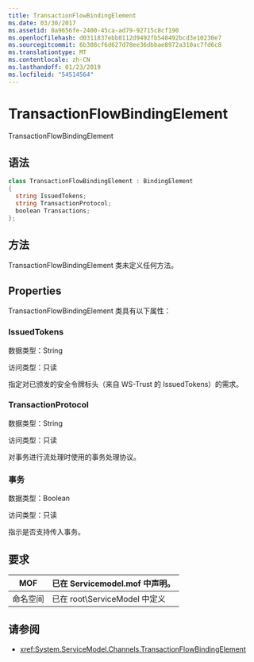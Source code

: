 ```yaml
---
title: TransactionFlowBindingElement
ms.date: 03/30/2017
ms.assetid: 0a9656fe-2400-45ca-ad79-92715c8cf190
ms.openlocfilehash: d0311837ebb8112d9492fb548492bcd3e10230e7
ms.sourcegitcommit: 6b308cf6d627d78ee36dbbae8972a310ac7fd6c8
ms.translationtype: MT
ms.contentlocale: zh-CN
ms.lasthandoff: 01/23/2019
ms.locfileid: "54514564"
---
```

# <a name="transactionflowbindingelement"></a>TransactionFlowBindingElement
TransactionFlowBindingElement  
  
## <a name="syntax"></a>语法  
  
```csharp
class TransactionFlowBindingElement : BindingElement  
{  
  string IssuedTokens;  
  string TransactionProtocol;  
  boolean Transactions;  
};  
```  
  
## <a name="methods"></a>方法  
 TransactionFlowBindingElement 类未定义任何方法。  
  
## <a name="properties"></a>Properties  
 TransactionFlowBindingElement 类具有以下属性：  
  
### <a name="issuedtokens"></a>IssuedTokens  
 数据类型：String  
  
 访问类型：只读  
  
 指定对已颁发的安全令牌标头（来自 WS-Trust 的 IssuedTokens）的需求。  
  
### <a name="transactionprotocol"></a>TransactionProtocol  
 数据类型：String  
  
 访问类型：只读  
  
 对事务进行流处理时使用的事务处理协议。  
  
### <a name="transactions"></a>事务  
 数据类型：Boolean  
  
 访问类型：只读  
  
 指示是否支持传入事务。  
  
## <a name="requirements"></a>要求  
  
|MOF|已在 Servicemodel.mof 中声明。|  
|---------|-----------------------------------|  
|命名空间|已在 root\ServiceModel 中定义|  
  
## <a name="see-also"></a>请参阅
- <xref:System.ServiceModel.Channels.TransactionFlowBindingElement>
